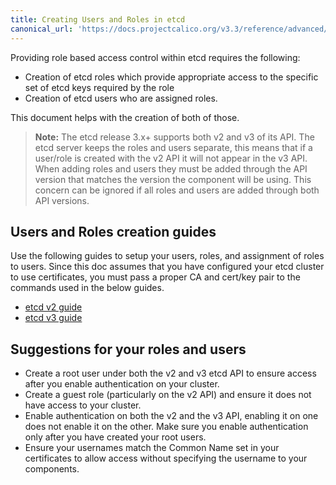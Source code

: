 ```yaml
---
title: Creating Users and Roles in etcd
canonical_url: 'https://docs.projectcalico.org/v3.3/reference/advanced/etcd-rbac/users-and-roles'
---
```


Providing role based access control within etcd requires the following:
-  Creation of etcd roles which provide appropriate access to the specific set
   of etcd keys required by the role
-  Creation of etcd users who are assigned roles.

This document helps with the creation of both of those.

> **Note:** The etcd release 3.x+ supports both v2 and v3 of its API.
The etcd server keeps the roles and users separate, this means that if a
user/role is created with the v2 API it will not appear in the v3 API.
When adding roles and users they must be added through the API version that
matches the version the component will be using.  This concern can be ignored
if all roles and users are added through both API versions.

## Users and Roles creation guides

Use the following guides to setup your users, roles, and assignment of roles
to users.  Since this doc assumes that you have configured your etcd cluster
to use certificates, you must pass a proper CA and cert/key pair to the
commands used in the below guides.

- [etcd v2 guide](https://coreos.com/etcd/docs/latest/v2/authentication.html)
- [etcd v3 guide](https://coreos.com/etcd/docs/latest/op-guide/authentication.html)

## Suggestions for your roles and users

- Create a root user under both the v2 and v3 etcd API to ensure access after
  you enable authentication on your cluster.
- Create a guest role (particularly on the v2 API) and ensure it does not have
  access to your cluster.
- Enable authentication on both the v2 and the v3 API, enabling it on one does
  not enable it on the other.  Make sure you enable authentication only after
  you have created your root users.
- Ensure your usernames match the Common Name set in your certificates to allow
  access without specifying the username to your components.
